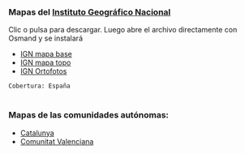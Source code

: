 ### Mapas del [Instituto Geográfico Nacional](https://www.ign.es)

Clic o pulsa para descargar. Luego abre el archivo directamente con Osmand y se instalará
- [IGN mapa base](https://github.com/OsmAnd-Rendering/Online-Maps/blob/main/ES/ES%20IGN%20BASE.sqlitedb?raw=true)
- [IGN mapa topo](https://github.com/OsmAnd-Rendering/Online-Maps/blob/main/ES/ES%20IGN%20TOPO.sqlitedb?raw=true)
- [IGN Ortofotos](https://github.com/OsmAnd-Rendering/Online-Maps/blob/main/ES/ES%20IGN%20PNOA.sqlitedb?raw=true)

`Cobertura: España`
<br><br>
### Mapas de las comunidades autónomas:
- [Catalunya](https://github.com/OsmAnd-Rendering/Online-Maps/blob/main/ES/CAT)
- [Comunitat Valenciana](https://github.com/OsmAnd-Rendering/Online-Maps/tree/main/ES/CV)
